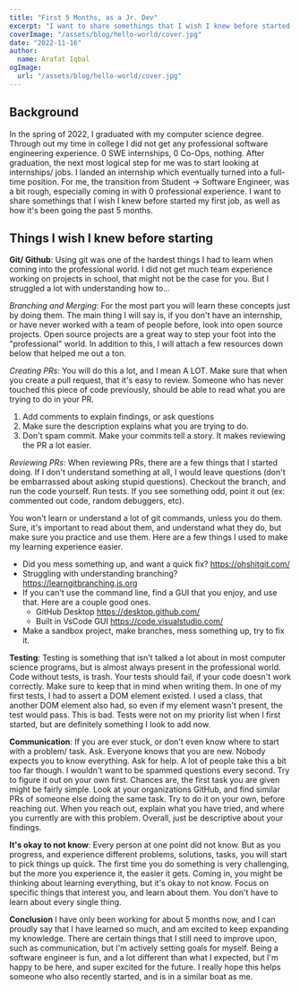 ```yaml
---
title: "First 5 Months, as a Jr. Dev"
excerpt: "I want to share somethings that I wish I knew before started my first job, as well as how it's been going the past 5 months."
coverImage: "/assets/blog/hello-world/cover.jpg"
date: "2022-11-16"
author:
  name: Arafat Iqbal
ogImage:
  url: "/assets/blog/hello-world/cover.jpg"
---
```


## **Background**

In the spring of 2022, I graduated with my computer science degree. Through out my time in college I did not get any professional software engineering experience. 0 SWE internships, 0 Co-Ops, nothing. After graduation, the next most logical step for me was to start looking at internships/ jobs. I landed an internship which eventually turned into a full-time position. For me, the transition from Student -> Software Engineer, was a bit rough, especially coming in with 0 professional experience. I want to share somethings that I wish I knew before started my first job, as well as how it's been going the past 5 months.

## **Things I wish I knew before starting**

**Git/ Github**: Using git was one of the hardest things I had to learn when coming into the professional world. I did not get much team experience working on projects in school, that might not be the case for you. But I struggled a lot with understanding how to...

_Branching and Merging_: For the most part you will learn these concepts just by doing them. The main thing I will say is, if you don't have an internship, or have never worked with a team of people before, look into open source projects. Open source projects are a great way to step your foot into the "professional" world. In addition to this, I will attach a few resources down below that helped me out a ton.

_Creating PRs_: You will do this a lot, and I mean A LOT. Make sure that when you create a pull request, that it's easy to review. Someone who has never touched this piece of code previously, should be able to read what you are trying to do in your PR.

1. Add comments to explain findings, or ask questions
2. Make sure the description explains what you are trying to do.
3. Don't spam commit. Make your commits tell a story. It makes reviewing the PR a lot easier.

_Reviewing PRs_: When reviewing PRs, there are a few things that I started doing. If I don't understand something at all, I would leave questions (don't be embarrassed about asking stupid questions). Checkout the branch, and run the code yourself. Run tests. If you see something odd, point it out (ex: commented out code, random debuggers, etc).

You won't learn or understand a lot of git commands, unless you do them. Sure, it's important to read about them, and understand what they do, but make sure you practice and use them. Here are a few things I used to make my learning experience easier.

- Did you mess something up, and want a quick fix? https://ohshitgit.com/
- Struggling with understanding branching? https://learngitbranching.js.org
- If you can't use the command line, find a GUI that you enjoy, and use that. Here are a couple good ones.
  - GitHub Desktop https://desktop.github.com/
  - Built in VsCode GUI https://code.visualstudio.com/
- Make a sandbox project, make branches, mess something up, try to fix it.

**Testing**: Testing is something that isn't talked a lot about in most computer science programs, but is almost always present in the professional world. Code without tests, is trash. Your tests should fail, if your code doesn't work correctly. Make sure to keep that in mind when writing them. In one of my first tests, I had to assert a DOM element existed. I used a class, that another DOM element also had, so even if my element wasn't present, the test would pass. This is bad. Tests were not on my priority list when I first started, but are definitely something I look to add now.

**Communication**: If you are ever stuck, or don't even know where to start with a problem/ task. Ask. Everyone knows that you are new. Nobody expects you to know everything. Ask for help. A lot of people take this a bit too far though. I wouldn't want to be spammed questions every second. Try to figure it out on your own first. Chances are, the first task you are given might be fairly simple. Look at your organizations GitHub, and find similar PRs of someone else doing the same task. Try to do it on your own, before reaching out. When you reach out, explain what you have tried, and where you currently are with this problem. Overall, just be descriptive about your findings.

**It's okay to not know**: Every person at one point did not know. But as you progress, and experience different problems, solutions, tasks, you will start to pick things up quick. The first time you do something is very challenging, but the more you experience it, the easier it gets. Coming in, you might be thinking about learning everything, but it's okay to not know. Focus on specific things that interest you, and learn about them. You don't have to learn about every single thing.

**Conclusion**
I have only been working for about 5 months now, and I can proudly say that I have learned so much, and am excited to keep expanding my knowledge. There are certain things that I still need to improve upon, such as communication, but I'm actively setting goals for myself. Being a software engineer is fun, and a lot different than what I expected, but I'm happy to be here, and super excited for the future. I really hope this helps someone who also recently started, and is in a similar boat as me.
